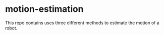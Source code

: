 # motion-estimation
This repo contains uses three different methods to estimate the motion of a robot.
